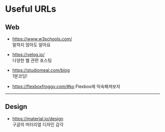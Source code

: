 # Useful URLs

## Web

* https://www.w3schools.com/   
말하지 않아도 알아요

* https://velog.io/   
다양한 웹 관련 포스팅

* https://studiomeal.com/blog   
1분코딩!

* https://flexboxfroggy.com/#ko
Flexbox에 익숙해져보자

----------------------------------
## Design
* https://material.io/design   
구글의 머터리얼 디자인 감각